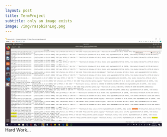 ```yaml
---
layout: post
title: TermProject
subtitle: only an image exists
image: /img/raspbianLog.png
---
```


![image](img/raspbianLog.png)
Hard Work...
